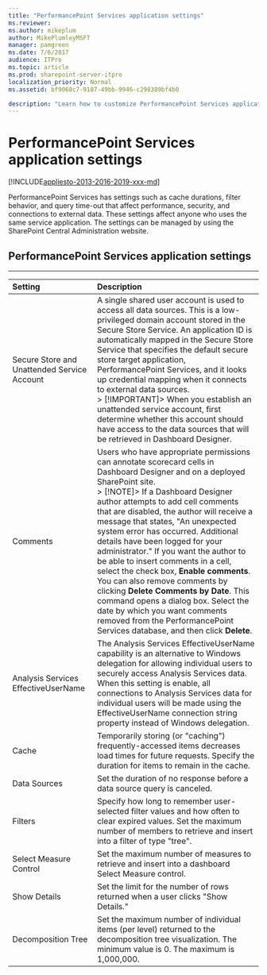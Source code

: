 ```yaml
---
title: "PerformancePoint Services application settings"
ms.reviewer: 
ms.author: mikeplum
author: MikePlumleyMSFT
manager: pamgreen
ms.date: 7/6/2017
audience: ITPro
ms.topic: article
ms.prod: sharepoint-server-itpro
localization_priority: Normal
ms.assetid: bf9068c7-9187-49bb-9946-c298389bf4b0

description: "Learn how to customize PerformancePoint Services application settings to meet your business needs."
---
```


# PerformancePoint Services application settings

[!INCLUDE[appliesto-2013-2016-2019-xxx-md](../includes/appliesto-2013-2016-2019-xxx-md.md)]
  
PerformancePoint Services has settings such as cache durations, filter behavior, and query time-out that affect performance, security, and connections to external data. These settings affect anyone who uses the same service application. The settings can be managed by using the SharePoint Central Administration website.
  
## PerformancePoint Services application settings

****

|**Setting**|**Description**|
|:-----|:-----|
|Secure Store and Unattended Service Account  <br/> |A single shared user account is used to access all data sources. This is a low-privileged domain account stored in the Secure Store Service. An application ID is automatically mapped in the Secure Store Service that specifies the default secure store target application, PerformancePoint Services, and it looks up credential mapping when it connects to external data sources.  <br/> > [!IMPORTANT]> When you establish an unattended service account, first determine whether this account should have access to the data sources that will be retrieved in Dashboard Designer.           |
|Comments  <br/> |Users who have appropriate permissions can annotate scorecard cells in Dashboard Designer and on a deployed SharePoint site.  <br/> > [!NOTE]> If a Dashboard Designer author attempts to add cell comments that are disabled, the author will receive a message that states, "An unexpected system error has occurred. Additional details have been logged for your administrator." If you want the author to be able to insert comments in a cell, select the check box, **Enable comments**.           You can also remove comments by clicking **Delete Comments by Date**. This command opens a dialog box. Select the date by which you want comments removed from the PerformancePoint Services database, and then click **Delete**.  <br/> |
|Analysis Services EffectiveUserName  <br/> |The Analysis Services EffectiveUserName capability is an alternative to Windows delegation for allowing individual users to securely access Analysis Services data. When this setting is enable, all connections to Analysis Services data for individual users will be made using the EffectiveUserName connection string property instead of Windows delegation.  <br/> |
|Cache  <br/> |Temporarily storing (or "caching") frequently-accessed items decreases load times for future requests. Specify the duration for items to remain in the cache.  <br/> |
|Data Sources  <br/> |Set the duration of no response before a data source query is canceled.  <br/> |
|Filters  <br/> |Specify how long to remember user-selected filter values and how often to clear expired values. Set the maximum number of members to retrieve and insert into a filter of type "tree".  <br/> |
|Select Measure Control  <br/> |Set the maximum number of measures to retrieve and insert into a dashboard Select Measure control.  <br/> |
|Show Details  <br/> |Set the limit for the number of rows returned when a user clicks "Show Details."  <br/> |
|Decomposition Tree  <br/> |Set the maximum number of individual items (per level) returned to the decomposition tree visualization. The minimum value is 0. The maximum is 1,000,000.  <br/> |
   

